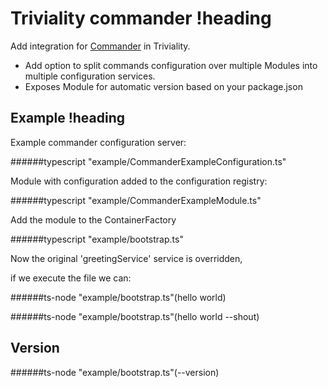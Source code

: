 # Triviality commander !heading

Add integration for [Commander](https://www.npmjs.com/package/commander) in Triviality.

- Add option to split commands configuration over multiple Modules into multiple configuration services.
- Exposes Module for automatic version based on your package.json
  
## Example !heading
 
Example commander configuration server:

######typescript "example/CommanderExampleConfiguration.ts"

Module with configuration added to the configuration registry: 

######typescript "example/CommanderExampleModule.ts"

Add the module to the ContainerFactory

######typescript "example/bootstrap.ts"

Now the original 'greetingService' service is overridden, 

if we execute the file we can:

######ts-node "example/bootstrap.ts"(hello world)

######ts-node "example/bootstrap.ts"(hello world --shout)

## Version

######ts-node "example/bootstrap.ts"(--version)
